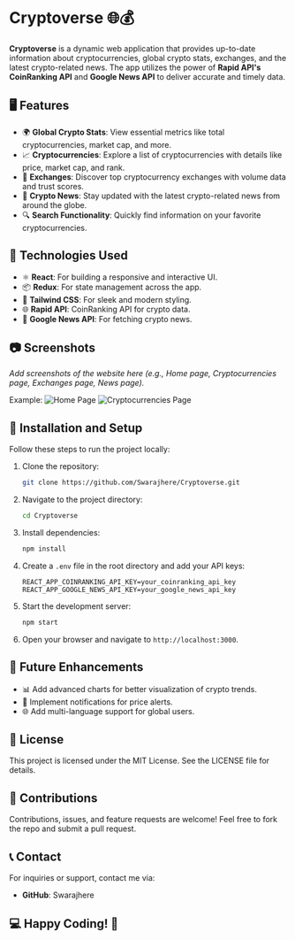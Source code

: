 # Cryptoverse 🌐💰

**Cryptoverse** is a dynamic web application that provides up-to-date information about cryptocurrencies, global crypto stats, exchanges, and the latest crypto-related news. The app utilizes the power of **Rapid API's CoinRanking API** and **Google News API** to deliver accurate and timely data.

## 🖥️ Features

- 🌍 **Global Crypto Stats**: View essential metrics like total cryptocurrencies, market cap, and more.
- 📈 **Cryptocurrencies**: Explore a list of cryptocurrencies with details like price, market cap, and rank.
- 💱 **Exchanges**: Discover top cryptocurrency exchanges with volume data and trust scores.
- 📰 **Crypto News**: Stay updated with the latest crypto-related news from around the globe.
- 🔍 **Search Functionality**: Quickly find information on your favorite cryptocurrencies.

## 🚀 Technologies Used

- ⚛️ **React**: For building a responsive and interactive UI.
- 📦 **Redux**: For state management across the app.
- 🎨 **Tailwind CSS**: For sleek and modern styling.
- 🌐 **Rapid API**: CoinRanking API for crypto data.
- 📰 **Google News API**: For fetching crypto news.

## 📷 Screenshots

_Add screenshots of the website here (e.g., Home page, Cryptocurrencies page, Exchanges page, News page)._

Example:
![Home Page](#)
![Cryptocurrencies Page](#)

## 🔧 Installation and Setup

Follow these steps to run the project locally:

1. Clone the repository:

   ```bash
   git clone https://github.com/Swarajhere/Cryptoverse.git
   ```

2. Navigate to the project directory:

   ```bash
   cd Cryptoverse
   ```

3. Install dependencies:

   ```bash
   npm install
   ```

4. Create a `.env` file in the root directory and add your API keys:

   ```
   REACT_APP_COINRANKING_API_KEY=your_coinranking_api_key
   REACT_APP_GOOGLE_NEWS_API_KEY=your_google_news_api_key
   ```

5. Start the development server:

   ```bash
   npm start
   ```

6. Open your browser and navigate to `http://localhost:3000`.

## 🌟 Future Enhancements

- 📊 Add advanced charts for better visualization of crypto trends.
- 🔔 Implement notifications for price alerts.
- 🌐 Add multi-language support for global users.

## 📜 License

This project is licensed under the MIT License. See the LICENSE file for details.

## 🙌 Contributions

Contributions, issues, and feature requests are welcome! Feel free to fork the repo and submit a pull request.

## 📞 Contact

For inquiries or support, contact me via:

- **GitHub**: Swarajhere

## 💻 Happy Coding! 🚀
